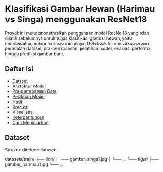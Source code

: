 # Klasifikasi Gambar Hewan (Harimau vs Singa) menggunakan ResNet18

Proyek ini mendemonstrasikan penggunaan model ResNet18 yang telah dilatih sebelumnya untuk tugas klasifikasi gambar hewan, yaitu membedakan antara harimau dan singa. Notebook ini mencakup proses pemuatan dataset, pra-pemrosesan, pelatihan model, evaluasi performa, hingga prediksi gambar baru.

## Daftar Isi

- [Dataset](#dataset)
- [Arsitektur Model](#arsitektur-model)
- [Pra-pemrosesan Data](#pra-pemrosesan-data)
- [Pelatihan Model](#pelatihan-model)
- [Hasil](#hasil)
- [Prediksi](#prediksi)
- [Visualisasi](#visualisasi)
- [Ketergantungan](#ketergantungan)
- [Cara Menjalankan](#cara-menjalankan)

## Dataset

Struktur direktori dataset:

datasets/train/
├── lion/
│ ├── gambar_singa1.jpg
│ └── ...
└── tiger/
├── gambar_harimau1.jpg
└── ...
